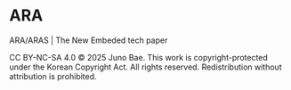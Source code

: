 # ARA
ARA/ARAS | The New Embeded tech paper

CC BY-NC-SA 4.0
© 2025 Juno Bae. This work is copyright-protected under the Korean Copyright Act.
All rights reserved. Redistribution without attribution is prohibited.
